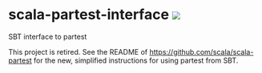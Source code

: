 scala-partest-interface [<img src="https://api.travis-ci.org/scala/scala-partest-interface.png"/>](https://travis-ci.org/scala/scala-partest-interface)
=======================

SBT interface to partest

This project is retired. See the README of https://github.com/scala/scala-partest for
the new, simplified instructions for using partest from SBT.
